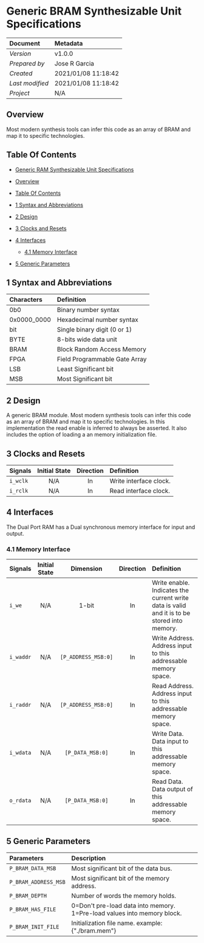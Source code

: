 # Generic BRAM Synthesizable Unit Specifications

Document        | Metadata
:-------------- | :------------------
_Version_       | v1.0.0
_Prepared by_   | Jose R Garcia
_Created_       | 2021/01/08 11:18:42
_Last modified_ | 2021/01/08 11:18:42
_Project_       | N/A

## Overview

Most modern synthesis tools can infer this code as an array of BRAM and map it to specific technologies.

## Table Of Contents

<!-- TOC -->

 - [Generic RAM Synthesizable Unit Specifications](#generic-ram-synthesizable-unit-specifications)

  - [Overview](#overview)
  - [Table Of Contents](#table-of-contents)
  - [1 Syntax and Abbreviations](#1-syntax-and-abbreviations)
  - [2 Design](#2-design)
  - [3 Clocks and Resets](#3-clocks-and-resets)
  - [4 Interfaces](#4-interfaces)

    - [4.1 Memory Interface](#41-memory-interface)

  - [5 Generic Parameters](#5-generic-parameters)

<!-- /TOC -->

 ## 1 Syntax and Abbreviations

Characters  | Definition
:---------- | :----------------------------
0b0         | Binary number syntax
0x0000_0000 | Hexadecimal number syntax
bit         | Single binary digit (0 or 1)
BYTE        | 8-bits wide data unit
BRAM        | Block Random Access Memory
FPGA        | Field Programmable Gate Array
LSB         | Least Significant bit
MSB         | Most Significant bit

## 2 Design

A generic BRAM module. Most modern synthesis tools can infer this code as an array of BRAM and map it to specific technologies. In this implementation the read enable is inferred to always be asserted. It also includes the option of loading a an memory initialization file.

## 3 Clocks and Resets

Signals  | Initial State | Direction | Definition
:------- | :-----------: | :-------: | :---------------------
`i_wclk` |      N/A      |    In     | Write interface clock.
`i_rclk` |      N/A      |    In     | Read interface clock.

## 4 Interfaces

The Dual Port RAM has a Dual synchronous memory interface for input and output.

### 4.1 Memory Interface

Signals   | Initial State |      Dimension      | Direction | Definition
:-------- | :-----------: | :-----------------: | :-------: | :-------------------------------------------------------------------------------------------
`i_we`    |      N/A      |        1-bit        |    In     | Write enable. Indicates the current write data is valid and it is to be stored into memory.
`i_waddr` |      N/A      | `[P_ADDRESS_MSB:0]` |    In     | Write Address. Address input to this addressable memory space.
`i_raddr` |      N/A      | `[P_ADDRESS_MSB:0]` |    In     | Read Address. Address input to this addressable memory space.
`i_wdata` |      N/A      |  `[P_DATA_MSB:0]`   |    In     | Write Data. Data input to this addressable memory space.
`o_rdata` |      N/A      |  `[P_DATA_MSB:0]`   |    In     | Read Data. Data output of this addressable memory space.

## 5 Generic Parameters

Parameters           | Description
:------------------- | :----------------------------------------------------------------------
`P_BRAM_DATA_MSB`    | Most significant bit of the data bus.
`P_BRAM_ADDRESS_MSB` | Most significant bit of the memory address.
`P_BRAM_DEPTH`       | Number of words the memory holds.
`P_BRAM_HAS_FILE`    | 0=Don't pre-load data into memory. 1=Pre-load values into memory block.
`P_BRAM_INIT_FILE`   | Initialization file name. example: {"./bram.mem"}
